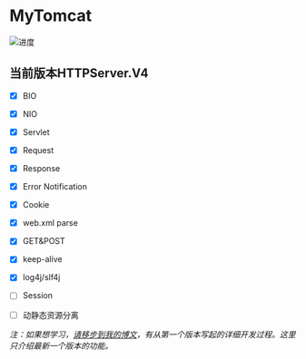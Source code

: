 # MyTomcat
![进度](http://progressed.io/bar/75?title=done)


## 当前版本HTTPServer.V4

* [x] BIO
* [x] NIO
* [x] Servlet
* [x] Request
* [x] Response
* [x] Error Notification
* [x] Cookie
* [x] web.xml parse
* [X] GET&POST
* [x] keep-alive
* [x] log4j/slf4j
* [ ] Session
* [ ] 动静态资源分离


*注：如果想学习，[请移步到我的博文](http://wangxuanni.top/2019/05/29/%E6%89%8B%E5%86%99http%E6%9C%8D%E5%8A%A1%E5%99%A8/)，有从第一个版本写起的详细开发过程。这里只介绍最新一个版本的功能。*
